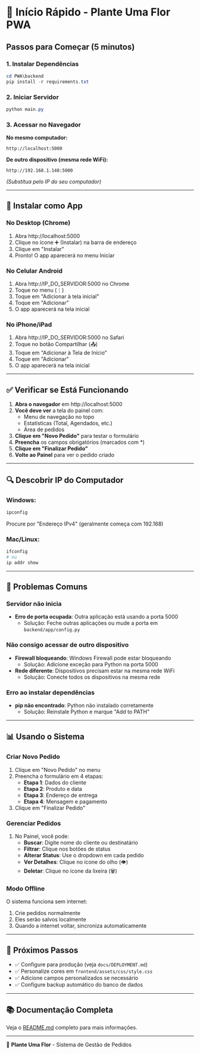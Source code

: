# 🚀 Início Rápido - Plante Uma Flor PWA

## Passos para Começar (5 minutos)

### 1. Instalar Dependências

```powershell
cd PWA\backend
pip install -r requirements.txt
```

### 2. Iniciar Servidor

```powershell
python main.py
```

### 3. Acessar no Navegador

**No mesmo computador:**
```
http://localhost:5000
```

**De outro dispositivo (mesma rede WiFi):**
```
http://192.168.1.148:5000
```
*(Substitua pelo IP do seu computador)*

---

## 📱 Instalar como App

### No Desktop (Chrome)

1. Abra http://localhost:5000
2. Clique no ícone ➕ (Instalar) na barra de endereço
3. Clique em "Instalar"
4. Pronto! O app aparecerá no menu Iniciar

### No Celular Android

1. Abra http://IP_DO_SERVIDOR:5000 no Chrome
2. Toque no menu (⋮)
3. Toque em "Adicionar à tela inicial"
4. Toque em "Adicionar"
5. O app aparecerá na tela inicial

### No iPhone/iPad

1. Abra http://IP_DO_SERVIDOR:5000 no Safari
2. Toque no botão Compartilhar (📤)
3. Toque em "Adicionar à Tela de Início"
4. Toque em "Adicionar"
5. O app aparecerá na tela inicial

---

## ✅ Verificar se Está Funcionando

1. **Abra o navegador** em http://localhost:5000
2. **Você deve ver** a tela do painel com:
   - Menu de navegação no topo
   - Estatísticas (Total, Agendados, etc.)
   - Área de pedidos
3. **Clique em "Novo Pedido"** para testar o formulário
4. **Preencha** os campos obrigatórios (marcados com *)
5. **Clique em "Finalizar Pedido"**
6. **Volte ao Painel** para ver o pedido criado

---

## 🔍 Descobrir IP do Computador

### Windows:
```powershell
ipconfig
```
Procure por "Endereço IPv4" (geralmente começa com 192.168)

### Mac/Linux:
```bash
ifconfig
# ou
ip addr show
```

---

## 🐛 Problemas Comuns

### Servidor não inicia
- **Erro de porta ocupada**: Outra aplicação está usando a porta 5000
  - Solução: Feche outras aplicações ou mude a porta em `backend/app/config.py`

### Não consigo acessar de outro dispositivo
- **Firewall bloqueando**: Windows Firewall pode estar bloqueando
  - Solução: Adicione exceção para Python na porta 5000
- **Rede diferente**: Dispositivos precisam estar na mesma rede WiFi
  - Solução: Conecte todos os dispositivos na mesma rede

### Erro ao instalar dependências
- **pip não encontrado**: Python não instalado corretamente
  - Solução: Reinstale Python e marque "Add to PATH"

---

## 📊 Usando o Sistema

### Criar Novo Pedido

1. Clique em "Novo Pedido" no menu
2. Preencha o formulário em 4 etapas:
   - **Etapa 1**: Dados do cliente
   - **Etapa 2**: Produto e data
   - **Etapa 3**: Endereço de entrega
   - **Etapa 4**: Mensagem e pagamento
3. Clique em "Finalizar Pedido"

### Gerenciar Pedidos

1. No Painel, você pode:
   - **Buscar**: Digite nome do cliente ou destinatário
   - **Filtrar**: Clique nos botões de status
   - **Alterar Status**: Use o dropdown em cada pedido
   - **Ver Detalhes**: Clique no ícone do olho (👁️)
   - **Deletar**: Clique no ícone da lixeira (🗑️)

### Modo Offline

O sistema funciona sem internet:
1. Crie pedidos normalmente
2. Eles serão salvos localmente
3. Quando a internet voltar, sincroniza automaticamente

---

## 🎯 Próximos Passos

- ✅ Configure para produção (veja `docs/DEPLOYMENT.md`)
- ✅ Personalize cores em `frontend/assets/css/style.css`
- ✅ Adicione campos personalizados se necessário
- ✅ Configure backup automático do banco de dados

---

## 📚 Documentação Completa

Veja o [README.md](README.md) completo para mais informações.

---

🌺 **Plante Uma Flor** - Sistema de Gestão de Pedidos

